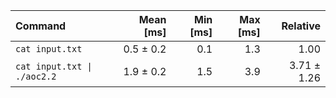 | Command | Mean [ms] | Min [ms] | Max [ms] | Relative |
|:---|---:|---:|---:|---:|
| `cat input.txt` | 0.5 ± 0.2 | 0.1 | 1.3 | 1.00 |
| `cat input.txt \| ./aoc2.2` | 1.9 ± 0.2 | 1.5 | 3.9 | 3.71 ± 1.26 |
